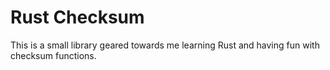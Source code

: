 # Rust Checksum

This is a small library geared towards me learning Rust and having fun with
checksum functions.
